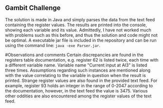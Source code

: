 ## Gambit Challenge

The solution is made in Java and simply parses the data from the text feed containing the register values. The results are printed into the console, showing each variable and its value. Admittedly, I have not worked much with problems such as this before, and thus the solution and code might not be optimal. A executable jar file is included in the repository and can be run using the command line: `java -exe Parser.jar`.

#Observations and comments
Certain discrepancies are found in the registers table documentation, e.g. register 62 is listed twice, each time with a different variable name. Variable name "Current input at AI3" is listed three times. Assumptions regarding such instances are mentioned along with the value correlating to the variable in question when the result is printed.
Strange register values are also found in the provided text feed. For example, register 93 holds an integer in the range of 0-2047 according to the documentation, however, in the text feed the value is 3475. Various other oddities are also encountered among the register values of the text feed.
